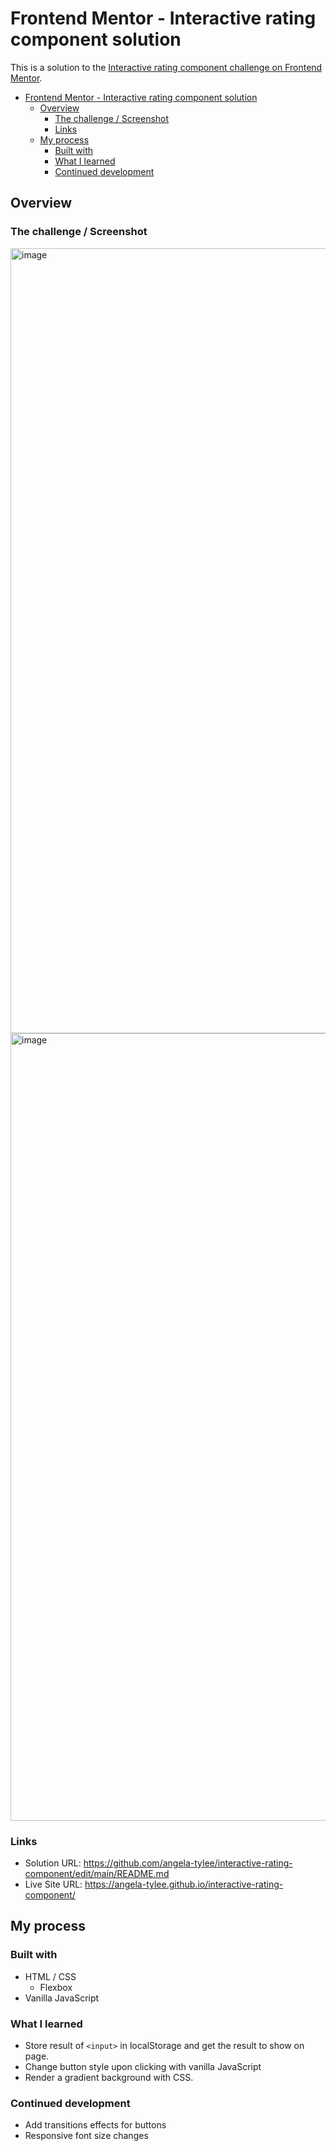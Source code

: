 # Frontend Mentor - Interactive rating component solution

This is a solution to the [Interactive rating component challenge on Frontend Mentor](https://www.frontendmentor.io/challenges/interactive-rating-component-koxpeBUmI). 


- [Frontend Mentor - Interactive rating component solution](#frontend-mentor---interactive-rating-component-solution)
  - [Overview](#overview)
    - [The challenge / Screenshot](#the-challenge--screenshot)
    - [Links](#links)
  - [My process](#my-process)
    - [Built with](#built-with)
    - [What I learned](#what-i-learned)
    - [Continued development](#continued-development)


## Overview

### The challenge / Screenshot

<img width="1256" alt="image" src="https://github.com/angela-tylee/interactive-rating-component/assets/145020731/c29dee61-222c-49bb-bade-189a6d710c0a">
<img width="1260" alt="image" src="https://github.com/angela-tylee/interactive-rating-component/assets/145020731/e7b19a77-19c1-4602-b639-5f4efdacaedb">


### Links

- Solution URL: https://github.com/angela-tylee/interactive-rating-component/edit/main/README.md
- Live Site URL: https://angela-tylee.github.io/interactive-rating-component/

## My process

### Built with

- HTML / CSS
  - Flexbox
- Vanilla JavaScript

### What I learned

- Store result of `<input>` in localStorage and get the result to show on page.
- Change button style upon clicking with vanilla JavaScript
- Render a gradient background with CSS.

### Continued development

- Add transitions effects for buttons
- Responsive font size changes
